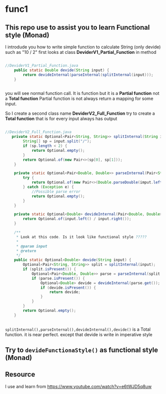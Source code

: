 # func1
## This repo use to assist you to learn Functional style (Monad)
I introdude you how to write simple function to calculate String (only devide) such as "10 / 2"
first looks at class **DeviderV1_Partial_Function** in method
```java

//DeviderV1_Partial_Function.java
    public static Double devide(String input) {
        return devideInternal(parseInternal(splitInternal(input)));
    }
    
```
you will see normal function call. It is function but it is a **Partial function** not a **Total function**
Partial function is not always return a mapping for some input.

So I create a second class name **DeviderV2_Full_Function** try to create a **Total function** that is for every input always has output

```java

//DeviderV2_Full_Function.java
   private static Optional<Pair<String, String>> splitInternal(String input) {
        String[] sp = input.split("/");
        if (sp.length < 2) {
            return Optional.empty();
        }
        return Optional.of(new Pair<>(sp[0], sp[1]));
    }

    private static Optional<Pair<Double, Double>> parseInternal(Pair<String, String> imput) {
        try {
            return Optional.of(new Pair<>(Double.parseDouble(imput.left()), Double.parseDouble(imput.right())));
        } catch (Exception e) {
            //Possible parse error
            return Optional.empty();
        }
    }

    private static Optional<Double> devideInternal(Pair<Double, Double> input) {
        return Optional.of(input.left() / input.right());
    }

    /**
     * Look at this code. Is it look like functional style ?????
     *
     * @param input
     * @return
     */
    public static Optional<Double> devide(String input) {
        Optional<Pair<String, String>> split = splitInternal(input);
        if (split.isPresent()) {
            Optional<Pair<Double, Double>> parse = parseInternal(split.get());
            if (parse.isPresent()) {
                Optional<Double> devide = devideInternal(parse.get());
                if (devide.isPresent()) {
                    return devide;
                }
            }
        }
        return Optional.empty();
    }
    
```



`splitInternal(),parseInternal(),devideInternal(),devide()` is a Total function. it is near perfect. except that devide is write in imperative style
    
 ## Try to `devideFunctionaStyle()` as functional style (Monad)
 
## Resource 
I use and learn from 
https://www.youtube.com/watch?v=e6tWJD5q8uw
    
 
    
